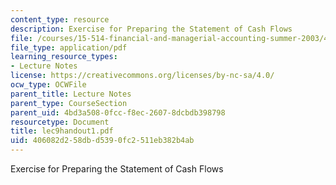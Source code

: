 ```yaml
---
content_type: resource
description: Exercise for Preparing the Statement of Cash Flows
file: /courses/15-514-financial-and-managerial-accounting-summer-2003/406082d258dbd5390fc2511eb382b4ab_lec9handout1.pdf
file_type: application/pdf
learning_resource_types:
- Lecture Notes
license: https://creativecommons.org/licenses/by-nc-sa/4.0/
ocw_type: OCWFile
parent_title: Lecture Notes
parent_type: CourseSection
parent_uid: 4bd3a508-0fcc-f8ec-2607-8dcbdb398798
resourcetype: Document
title: lec9handout1.pdf
uid: 406082d2-58db-d539-0fc2-511eb382b4ab
---
```

Exercise for Preparing the Statement of Cash Flows